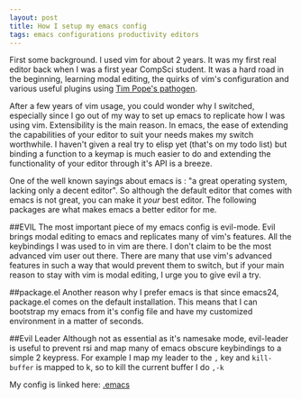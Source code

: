```yaml
---
layout: post
title: How I setup my emacs config
tags: emacs configurations productivity editors
---
```


First some background. I used vim for about 2 years. It was my first real editor back when I was a
first year CompSci student. It was a hard road in the beginning, learning modal editing, the
quirks of vim's configuration and various useful plugins using [Tim Pope's pathogen](https://github.com/tpope/vim-pathogen).

After a few years of vim usage, you could wonder why I switched, especially since I go out of
my way to set up emacs to replicate how I was using vim. Extensibility is the main reason. In
emacs, the ease of extending the capabilities of your editor to suit your needs makes my switch
worthwhile. I haven't given a real try to elisp yet (that's on my todo list) but binding a function
to a keymap is much easier to do and extending the functionality of your editor through it's API is
a breeze.

One of the well known sayings about emacs is : "a great operating system, lacking only a decent editor".
So although the default editor that comes with emacs is not great, you can make it <i>your</i> best editor.
The following packages are what makes emacs a better editor for me.

##EVIL
The most important piece of my emacs config is evil-mode. Evil brings modal editing to emacs and
replicates many of vim's features. All the keybindings I was used to in vim are there. I don't claim
to be the most advanced vim user out there. There are many that use vim's advanced features in
such a way that would prevent them to switch, but if your main reason to stay with vim is modal
editing, I urge you to give evil a try.

##package.el
Another reason why I prefer emacs is that since emacs24, package.el comes on the default installation.
This means that I can bootstrap my emacs from it's config file and have my customized environment in
a matter of seconds.

##Evil Leader
Although not as essential as it's namesake mode, evil-leader is useful to prevent rsi and map many
of emacs obscure keybindings to a simple 2 keypress. For example I map my leader to the `,` key and
`kill-buffer` is mapped to k, so to kill the current buffer I do `,-k`

My config is linked here: [.emacs](https://github.com/jonfk/dotfiles/blob/master/.emacs)